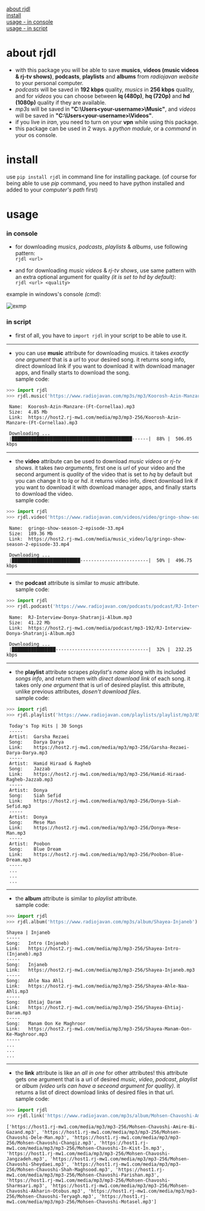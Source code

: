 [about rjdl](#about-rjdl)  
[install](#install)  
[usage - in console](#in-console)  
[usage - in script](#in-script)  


# about rjdl

* with this package you will be able to save **musics**, **videos (music videos & rj-tv shows)**, **podcasts**, **playlists** and **albums** from *radiojavan website* to your personal computer.   
* *podcasts* will be saved in **192 kbps** quality, *musics* in **256 kbps** quality, and for *videos* you can choose between **lq (480p)**, **hq (720p)** and **hd (1080p)** quality if they are available.  
* *mp3s* will be saved in **"C:\Users\<your-username>\Music"**, and *videos* will be saved in **"C:\Users\<your-username>\Videos"**.  
* if you live in *iran*, you need to turn on your **vpn** while using this package.
* this package can be used in 2 ways. a *python madule*, or a *command* in your os console.   

# install

use `pip install rjdl` in command line for installing package. (of course for being able to use *pip* command, you need to have python installed and added to your *computer's path* first)

# usage

### in console

* for downloading *musics*, *podcasts*, *playlists* & *albums*, use following pattern:   
`rjdl <url>`  

* and for downloading *music videos* & *rj-tv shows*, use same pattern with an extra optional argument for quality *(it is set to hd by default)*:  
`rjdl <url> <quality>`  

example in windows's console *(cmd)*:  

![exmp](http://www.mediafire.com/convkey/e8ce/hzvygnnurpbn9oezg.jpg)


### in script

* first of all, you have to `import rjdl` in your script to be able to use it.
------
* you can use **music** attribute for downloading musics. it takes *exactly one argument* that is a *url* to your desired song. it returns song info, direct download link if you want to download it with download manager apps, and finally starts to download the song.  
sample code:

```python
>>> import rjdl
>>> rjdl.music('https://www.radiojavan.com/mp3s/mp3/Koorosh-Azin-Manzare-(Ft-Cornellaa)')
```

```
 Name:  Koorosh-Azin-Manzare-(Ft-Cornellaa).mp3
 Size:  4.85 Mb
 Link:  https://host2.rj-mw1.com/media/mp3/mp3-256/Koorosh-Azin-Manzare-(Ft-Cornellaa).mp3
 
 Downloading ...
 |████████████████████████████████████████████------|  88% |  506.05 kbps 
```

------

* the **video** attribute can be used to download *music videos* or *rj-tv shows*. it takes *two arguments*, first one is *url* of your video and the second argument is *quality* of the video that is set to *hq*  by default but you can change it to *lq* or *hd*. it returns video info, direct download link if you want to download it with download manager apps, and finally starts to download the video.  
sample code:  

```python
>>> import rjdl
>>> rjdl.video('https://www.radiojavan.com/videos/video/gringo-show-season-2-episode-33', 'lq')
```

```
 Name:  gringo-show-season-2-episode-33.mp4
 Size:  189.36 Mb
 Link:  https://host2.rj-mw1.com/media/music_video/lq/gringo-show-season-2-episode-33.mp4
 
 Downloading ...
 |█████████████████████████-------------------------|  50% |  496.75 kbps 
```

------

* the **podcast** attribute is similar to *music* attribute.  
sample code:

```python
>>> import rjdl
>>> rjdl.podcast('https://www.radiojavan.com/podcasts/podcast/RJ-Interview-Donya-Shatranji-Album')
```

```
 Name:  RJ-Interview-Donya-Shatranji-Album.mp3
 Size:  41.22 Mb
 Link:  https://host2.rj-mw1.com/media/podcast/mp3-192/RJ-Interview-Donya-Shatranji-Album.mp3
 
 Downloading ...
 |████████████████----------------------------------|  32% |  232.25 kbps
```

------

* the **playlist** attribute scrapes *playlist's name* along with its included *songs info*, and return them with *direct download link* of each song. it takes only *one argument* that is url of desired playlist. this attribute, unlike previous attributes, *dosen't download files*.  
sample code:

```python
>>> import rjdl
>>> rjdl.playlist('https://www.radiojavan.com/playlists/playlist/mp3/854b87855624')
```

```
 Today's Top Hits | 30 Songs
 -----
 Artist:  Garsha Rezaei
 Song:    Darya Darya
 Link:    https://host2.rj-mw1.com/media/mp3/mp3-256/Garsha-Rezaei-Darya-Darya.mp3
 -----
 Artist:  Hamid Hiraad & Ragheb
 Song:    Jazzab
 Link:    https://host2.rj-mw1.com/media/mp3/mp3-256/Hamid-Hiraad-Ragheb-Jazzab.mp3
 -----
 Artist:  Donya
 Song:    Siah Sefid
 Link:    https://host2.rj-mw1.com/media/mp3/mp3-256/Donya-Siah-Sefid.mp3
 -----
 Artist:  Donya
 Song:    Mese Man
 Link:    https://host2.rj-mw1.com/media/mp3/mp3-256/Donya-Mese-Man.mp3
 -----
 Artist:  Poobon
 Song:    Blue Dream
 Link:    https://host2.rj-mw1.com/media/mp3/mp3-256/Poobon-Blue-Dream.mp3
 -----
 ...
 ...
 ...
```

------

* the **album** attribute is similar to *playlist* attribute.  
sample code:

```python
>>> import rjdl
>>> rjdl.album('https://www.radiojavan.com/mp3s/album/Shayea-Injaneb')
```

```
Shayea | Injaneb
-----
Song:	Intro (Injaneb)
Link:	https://host2.rj-mw1.com/media/mp3/mp3-256/Shayea-Intro-(Injaneb).mp3
-----
Song:	Injaneb
Link:	https://host2.rj-mw1.com/media/mp3/mp3-256/Shayea-Injaneb.mp3
-----
Song:	Ahle Naa Ahli
Link:	https://host2.rj-mw1.com/media/mp3/mp3-256/Shayea-Ahle-Naa-Ahli.mp3
-----
Song:	Ehtiaj Daram
Link:	https://host2.rj-mw1.com/media/mp3/mp3-256/Shayea-Ehtiaj-Daram.mp3
-----
Song:	Manam Oon Ke Maghroor
Link:	https://host2.rj-mw1.com/media/mp3/mp3-256/Shayea-Manam-Oon-Ke-Maghroor.mp3
-----
...
...
...
```

------

* the **link** attribute is like an *all in one* for other attributes! this attribute gets one argument that is a url of desired *music*, *video*, *podcast*, *playlist* or *album* *(video urls can have a seceond argument for quality)*. it returns a list of direct download links of desired files in that url.  
sample code:

```python
>>> import rjdl
>>> rjdl.link('https://www.radiojavan.com/mp3s/album/Mohsen-Chavoshi-Amire-Bi-Gazand')
```

```
['https://host1.rj-mw1.com/media/mp3/mp3-256/Mohsen-Chavoshi-Amire-Bi-Gazand.mp3', 'https://host1.rj-mw1.com/media/mp3/mp3-256/Mohsen-Chavoshi-Dele-Man.mp3', 'https://host1.rj-mw1.com/media/mp3/mp3-256/Mohsen-Chavoshi-Changiz.mp3', 'https://host1.rj-mw1.com/media/mp3/mp3-256/Mohsen-Chavoshi-In-Kist-In.mp3', 'https://host1.rj-mw1.com/media/mp3/mp3-256/Mohsen-Chavoshi-Jangzadeh.mp3', 'https://host1.rj-mw1.com/media/mp3/mp3-256/Mohsen-Chavoshi-Sheydaei.mp3', 'https://host1.rj-mw1.com/media/mp3/mp3-256/Mohsen-Chavoshi-Shah-Maghsood.mp3', 'https://host1.rj-mw1.com/media/mp3/mp3-256/Mohsen-Chavoshi-Parishan.mp3', 'https://host1.rj-mw1.com/media/mp3/mp3-256/Mohsen-Chavoshi-Sharmsari.mp3', 'https://host1.rj-mw1.com/media/mp3/mp3-256/Mohsen-Chavoshi-Akharin-Otobus.mp3', 'https://host1.rj-mw1.com/media/mp3/mp3-256/Mohsen-Chavoshi-Teryagh.mp3', 'https://host1.rj-mw1.com/media/mp3/mp3-256/Mohsen-Chavoshi-Motasel.mp3']
```

